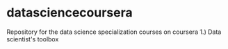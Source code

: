 # datasciencecoursera
Repository for the data science specialization courses on coursera
1.) Data scientist's toolbox
